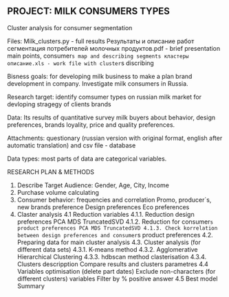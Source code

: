 ## PROJECT: MILK CONSUMERS TYPES
Cluster analysis for consumer segmentation

Files:
Milk_clusters.py - full results
Результаты и описание работ сегментация потребителей молочных продуктов.pdf - brief presentation main points, consumer`s map and describing segments
кластеры описание.xls - work file with cluster`s discribing 


Bisness goals:
for developing milk business to make a plan brand development in company. Investigate milk consumers in Russia.

Research target:
identify comsumer types on russian milk market for devloping stragegy of clients brands

Data: Its results of quantitative survey milk buyers about behavior, design preferences, brands loyality, price and quality preferences.

Attachments: questionary (russian version with original format, english after automatic translation) and csv file - database

Data types: most parts of data are categorical variables.

RESEARCH PLAN & METHODS
1. Describe Target Audience: Gender, Age, City, Income
2. Purchase volume calculating
3. Consumer behavior: frequencies and correlation
      Promo, producer`s, new brands preference
      Design preferences
      Eco preferences
4. Claster analysis
    4.1 Reduction variables
        4.1.1. Reduction design preferences
            PCA
            MDS
            TruncatedSVD
        4.1.2. Reduction for consumer`s product preferences
            PCA
            MDS
            TruncatedSVD
        4.1.3. Check korrelation between design preferences and consumer`s product preferences
    4.2. Preparing data for main cluster analysis
    4.3. Cluster analysis (for different data sets)
        4.3.1. K-means method
        4.3.2. Agglomerative Hierarchical Clustering
        4.3.3. hdbscan method clasterisation
        4.3.4. Clusters descripption Compare results and clusters parametres
    4.4 Variables optimisation (delete part dates)
        Exclude non-characters (for different clusters) variables
        Filter by % positive answer
    4.5 Best model
Summary
